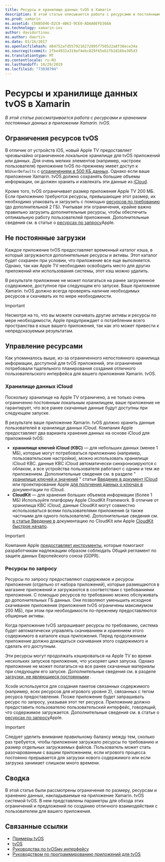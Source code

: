 ```yaml
---
title: Ресурсы и хранилище данных tvOS в Xamarin
description: В этой статье описывается работа с ресурсами и постоянным хранилищем данных в приложении tvOS, созданном с помощью Xamarin. В нем обсуждаются ресурсы хранилища данных iCloud и по запросу.
ms.prod: xamarin
ms.assetid: C56B5046-D2C0-4B63-9CE0-ADAA0EFD368A
ms.technology: xamarin-ios
author: davidortinau
ms.author: daortin
ms.date: 03/16/2017
ms.openlocfilehash: d84752afd5579216272895f750522a8f38ece34a
ms.sourcegitcommit: 2fbe4932a319af4ebc829f65eb1fb1816ba305d3
ms.translationtype: MT
ms.contentlocale: ru-RU
ms.lasthandoff: 10/29/2019
ms.locfileid: "73030794"
---
```

# <a name="tvos-resources-and-data-storage-in-xamarin"></a>Ресурсы и хранилище данных tvOS в Xamarin

_В этой статье рассматривается работа с ресурсами и хранением постоянных данных в приложении Xamarin. tvOS._

<a name="tvOS-Resource-Limitations" />

## <a name="tvos-resource-limitations"></a>Ограничения ресурсов tvOS

В отличие от устройств iOS, новый Apple TV предоставляет чрезвычайно ограниченное локальное хранилище для tvOS приложений или данных. Для очень мелких элементов (например, настроек пользователя) приложение tvOS по-прежнему имеет доступ к `NSUserDefaults` с [ограничением в 500 КБ данных](https://forums.developer.apple.com/message/50696#50696). Однако если ваше приложение Xamarin. tvOS должно сохранять большие объемы информации, он должен хранить и извлекать эти данные из [iCloud](#iCloud-Data-Storage).

Кроме того, tvOS ограничивает размер приложения Apple TV 200 МБ. Если приложению требуются ресурсы, превышающие этот размер, их необходимо упаковать и загрузить с помощью [ресурсов по требованию](#On-Demand-Resources) (до дополнительной 2 ГБ). Учитывая эти ограничения, крайне важно правильно загрузить дополнительные ресурсы, чтобы обеспечить оптимальную работу пользователей приложения. Дополнительные сведения см. в статье о [ресурсах по запросу](https://developer.apple.com/library/prerelease/tvos/documentation/FileManagement/Conceptual/On_Demand_Resources_Guide/index.html#//apple_ref/doc/uid/TP40015083)Apple.

<a name="Non-Persistent-Downloads" />

## <a name="non-persistent-downloads"></a>Не постоянные загрузки

Каждое приложение tvOS предоставляет временный каталог кэша, в который загружаются дополнительные ресурсы и активы. Этот каталог будет сохранен при условии, что приложение все еще выполняется. Однако, так как Apple TV необходимо освободить место для других приложений или использования системы, этот кэш можно удалить.

В результате приложение не может полагаться на ранее загруженное содержимое, доступное при следующем его запуске. Ваше приложение Xamarin. tvOS должно всегда проверять наличие необходимых ресурсов и скачивать их по мере необходимости.

> [!IMPORTANT]
> Несмотря на то, что вы можете скачивать другие активы и ресурсы по мере необходимости, Apple предупреждает о потреблении всего пространства в кэше вашего приложения, так как это может привести к непредсказуемым результатам.

<a name="Managing-Resources" />

## <a name="managing-resources"></a>Управление ресурсами

Как упоминалось выше, из-за ограниченного непостоянного хранилища информации, доступной для tvOS приложений, эти ограничения потребовали тщательного планирования создания отличного пользовательского интерфейса для вашего приложения Xamarin. tvOS.

<a name="iCloud-Data-Storage" />

### <a name="icloud-data-storage"></a>Хранилище данных iCloud

Поскольку хранилище на Apple TV ограничено, а не только очень ограниченно постоянным локальным хранилищем, ваше приложение не гарантирует, что все ранее скачанные данные будут доступны при следующем запуске.

В результате ваше приложение Xamarin. tvOS должно хранить данные пользователей в хранилище данных iCloud. Компания Apple предоставляет два варианта хранения данных на основе iCloud для приложений tvOS:

- **хранилище ключей iCloud (КВС)** — для небольших данных (менее 1 МБ), которые могут потребоваться приложению (например, пользовательские настройки), можно использовать хранилище iCloud КВС. данные КВС iCloud автоматически синхронизируются с облаком, а все устройства пользователя работают с одним и тем же приложением. Дополнительные сведения см. в разделе " [хранилище ключей и значений](~/ios/data-cloud/introduction-to-icloud.md) " статьи [Введение в документ ICloud](~/ios/data-cloud/introduction-to-icloud.md) или проектирование Apple [для получения данных о ключах в](https://developer.apple.com/library/prerelease/tvos/documentation/General/Conceptual/iCloudDesignGuide/Chapters/DesigningForKey-ValueDataIniCloud.html#//apple_ref/doc/uid/TP40012094-CH7) документации по iCloud.
- **CloudKit** — для хранения больших объемов информации (более 1 МБ) Используйте платформу Apple CloudKit Framework. В отличие от хранилища КВС iCloud, данные CloudKit могут совместно использоваться всеми пользователями приложения (а также частными для одного пользователя). Дополнительные сведения см. [в статье Введение в](~/ios/data-cloud/intro-to-cloudkit.md) документацию по CloudKit или Apple [CloudKit быстрое начало](https://developer.apple.com/library/prerelease/tvos/documentation/DataManagement/Conceptual/CloudKitQuickStart/Introduction/Introduction.html#//apple_ref/doc/uid/TP40014987).

> [!IMPORTANT]
> Компания Apple [предоставляет инструменты](https://developer.apple.com/support/allowing-users-to-manage-data/), которые помогают разработчикам надлежащим образом соблюдать Общий регламент по защите данных Европейского союза (GDPR).

<a name="On-Demand-Resources" />

### <a name="on-demand-resources"></a>Ресурсы по запросу

Ресурсы по запросу предоставляют содержимое и ресурсы приложения (отдельно от набора приложений), которые размещаются в магазине приложений и загружаются в соответствии с требованиями приложения. С помощью ресурсов по требованию можно обслуживать до дополнительных ГБ данных. Они позволяют уменьшить исходное скачивание приложения (приложения tvOS ограничены максимумом 200 МБ), при этом при необходимости по-прежнему предоставляются обширные активы.

Когда приложение tvOS запрашивает ресурсы по требованию, система будет автоматически управлять скачиванием и хранением этого содержимого в каталоге кэша приложения. Перед продолжением приложение должно дожидаться скачивания этого содержимого и сделать его доступным.

Эти ресурсы могут продолжать кэшироваться на Apple TV во время нескольких запусков приложения, что ускоряет цикл запуска. Однако приложение не может полагаться на все ранее скачанные материалы при следующем его запуске. Дополнительные сведения см. в разделе [загрузки, не являющиеся постоянными](#Non-Persistent-Downloads) .

Xcode используется для создания пакетов связанных содержимого (например, всех ресурсов для игрового уровня 2), связанных с тегом ресурса предоставления. Позже приложение будет запрашивать ресурс по запросу, указывая этот тег ресурса. Приложение должно предоставить пользователю пользовательский интерфейс, говорящий, что содержимое загружается. Дополнительные сведения см. в статье о [ресурсах по запросу](https://developer.apple.com/library/prerelease/tvos/documentation/FileManagement/Conceptual/On_Demand_Resources_Guide/index.html#//apple_ref/doc/uid/TP40015083)Apple.

> [!IMPORTANT]
> Следует уделить внимание правильному балансу между тем, сколько раз требуется, чтобы приложение загружало ресурсы по требованию и размер отдельных загружаемых файлов. Пользователь может стать разочарованным с вашим приложением, если игрового процесса постоянно прерывается для загрузки нового содержимого или если загрузка занимает слишком много времени.

<a name="Summary" />

## <a name="summary"></a>Сводка

В этой статье были рассмотрены ограничения по размеру, ресурсам и хранению данных, накладываемые на приложение Xamarin. tvOS системой tvOS. В нем представлены параметры для обхода этих ограничений и предложений по созданию отличного взаимодействия с пользователем для вашего приложения.

## <a name="related-links"></a>Связанные ссылки

- [Примеры tvOS](https://docs.microsoft.com/samples/browse/?products=xamarin&term=Xamarin.iOS+tvOS)
- [tvOS](https://developer.apple.com/tvos/)
- [Руководства по tvOSму интерфейсу](https://developer.apple.com/tvos/human-interface-guidelines/)
- [Руководством по программированию приложений для tvOS](https://developer.apple.com/library/prerelease/tvos/documentation/General/Conceptual/AppleTV_PG/)
